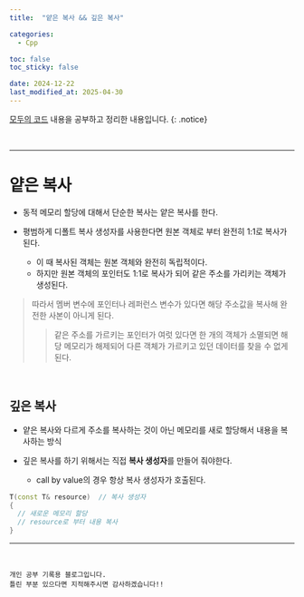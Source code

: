 ```yaml
---
title:  "얕은 복사 && 깊은 복사" 

categories:
  - Cpp

toc: false
toc_sticky: false

date: 2024-12-22
last_modified_at: 2025-04-30
---
```


[모두의 코드](https://modoocode.com/135) 내용을 공부하고 정리한 내용입니다.
{: .notice}

<br/>

---

# 얕은 복사

* 동적 메모리 할당에 대해서 단순한 복사는 얕은 복사를 한다.

* 평범하게 디폴트 복사 생성자를 사용한다면 원본 객체로 부터 완전히 1:1로 복사가 된다.
  * 이 때 복사된 객체는 원본 객체와 완전히 독립적이다.
  * 하지만 원본 객체의 포인터도 1:1로 복사가 되어 같은 주소를 가리키는 객체가 생성된다.
  
> 따라서 멤버 변수에 포인터나 레퍼런스 변수가 있다면 해당 주소값을 복사해 완전한 사본이 아니게 된다.
>> 같은 주소를 가르키는 포인터가 여럿 있다면 한 개의 객체가 소멸되면 해당 메모리가 해제되어 다른 객체가 가르키고 있던 데이터를 찾을 수 없게 된다.

<br/>

## 깊은 복사

* 얕은 복사와 다르게 주소를 복사하는 것이 아닌 메모리를 새로 할당해서 내용을 복사하는 방식

* 깊은 복사를 하기 위해서는 직접 **복사 생성자**를 만들어 줘야한다.
  * call by value의 경우 항상 복사 생성자가 호출된다.

```cpp
T(const T& resource)  // 복사 생성자
{
  // 새로운 메모리 할당
  // resource로 부터 내용 복사
}
```

---

<br/>

```
개인 공부 기록용 블로그입니다.
틀린 부분 있으다면 지적해주시면 감사하겠습니다!!
```

